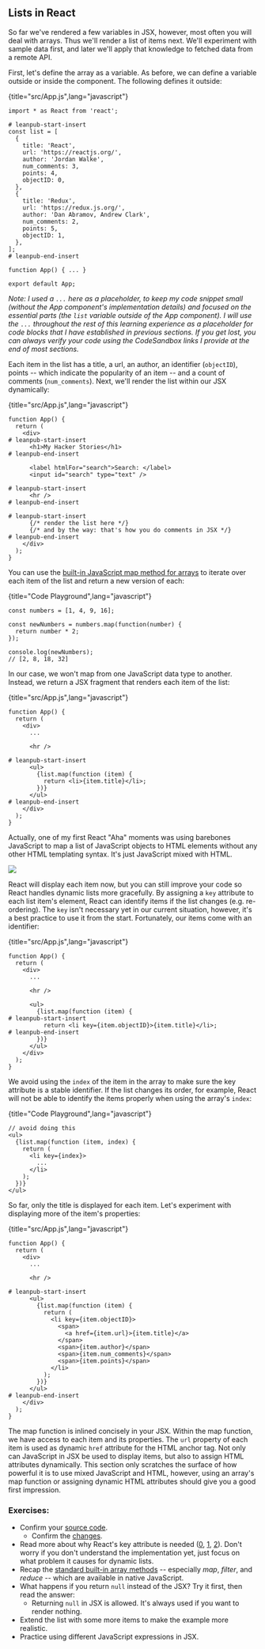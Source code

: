 ## Lists in React

So far we've rendered a few variables in JSX, however, most often you will deal with arrays. Thus we'll render a list of items next. We'll experiment with sample data first, and later we'll apply that knowledge to fetched data from a remote API.

First, let's define the array as a variable. As before, we can define a variable outside or inside the component. The following defines it outside:

{title="src/App.js",lang="javascript"}
~~~~~~~
import * as React from 'react';

# leanpub-start-insert
const list = [
  {
    title: 'React',
    url: 'https://reactjs.org/',
    author: 'Jordan Walke',
    num_comments: 3,
    points: 4,
    objectID: 0,
  },
  {
    title: 'Redux',
    url: 'https://redux.js.org/',
    author: 'Dan Abramov, Andrew Clark',
    num_comments: 2,
    points: 5,
    objectID: 1,
  },
];
# leanpub-end-insert

function App() { ... }

export default App;
~~~~~~~

*Note: I used a `...` here as a placeholder, to keep my code snippet small (without the App component's implementation details) and focused on the essential parts (the `list` variable outside of the App component). I will use the `...` throughout the rest of this learning experience as a placeholder for code blocks that I have established in previous sections. If you get lost, you can always verify your code using the CodeSandbox links I provide at the end of most sections.*

Each item in the list has a title, a url, an author, an identifier (`objectID`), points -- which indicate the popularity of an item -- and a count of comments (`num_comments`). Next, we'll render the list within our JSX dynamically:

{title="src/App.js",lang="javascript"}
~~~~~~~
function App() {
  return (
    <div>
# leanpub-start-insert
      <h1>My Hacker Stories</h1>
# leanpub-end-insert

      <label htmlFor="search">Search: </label>
      <input id="search" type="text" />

# leanpub-start-insert
      <hr />
# leanpub-end-insert

# leanpub-start-insert
      {/* render the list here */}
      {/* and by the way: that's how you do comments in JSX */}
# leanpub-end-insert
    </div>
  );
}
~~~~~~~

You can use the [built-in JavaScript map method for arrays](https://developer.mozilla.org/en-US/docs/Web/JavaScript/Reference/Global_Objects/Array/map) to iterate over each item of the list and return a new version of each:

{title="Code Playground",lang="javascript"}
~~~~~~~
const numbers = [1, 4, 9, 16];

const newNumbers = numbers.map(function(number) {
  return number * 2;
});

console.log(newNumbers);
// [2, 8, 18, 32]
~~~~~~~

In our case, we won't map from one JavaScript data type to another. Instead, we return a JSX fragment that renders each item of the list:

{title="src/App.js",lang="javascript"}
~~~~~~~
function App() {
  return (
    <div>
      ...

      <hr />

# leanpub-start-insert
      <ul>
        {list.map(function (item) {
          return <li>{item.title}</li>;
        })}
      </ul>
# leanpub-end-insert
    </div>
  );
}
~~~~~~~

Actually, one of my first React "Aha" moments was using barebones JavaScript to map a list of JavaScript objects to HTML elements without any other HTML templating syntax. It's just JavaScript mixed with HTML.

![](images/jsx-mapping.png)

React will display each item now, but you can still improve your code so React handles dynamic lists more gracefully. By assigning a `key` attribute to each list item's element, React can identify items if the list changes (e.g. re-ordering). The `key` isn't necessary yet in our current situation, however, it's a best practice to use it from the start. Fortunately, our items come with an identifier:

{title="src/App.js",lang="javascript"}
~~~~~~~
function App() {
  return (
    <div>
      ...

      <hr />

      <ul>
        {list.map(function (item) {
# leanpub-start-insert
          return <li key={item.objectID}>{item.title}</li>;
# leanpub-end-insert
        })}
      </ul>
    </div>
  );
}
~~~~~~~

We avoid using the `index` of the item in the array to make sure the key attribute is a stable identifier. If the list changes its order, for example, React will not be able to identify the items properly when using the array's `index`:

{title="Code Playground",lang="javascript"}
~~~~~~~
// avoid doing this
<ul>
  {list.map(function (item, index) {
    return (
      <li key={index}>
        ...
      </li>
    );
  })}
</ul>
~~~~~~~

So far, only the title is displayed for each item. Let's experiment with displaying more of the item's properties:

{title="src/App.js",lang="javascript"}
~~~~~~~
function App() {
  return (
    <div>
      ...

      <hr />

# leanpub-start-insert
      <ul>
        {list.map(function (item) {
          return (
            <li key={item.objectID}>
              <span>
                <a href={item.url}>{item.title}</a>
              </span>
              <span>{item.author}</span>
              <span>{item.num_comments}</span>
              <span>{item.points}</span>
            </li>
          );
        })}
      </ul>
# leanpub-end-insert
    </div>
  );
}
~~~~~~~

The map function is inlined concisely in your JSX. Within the map function, we have access to each item and its properties. The `url` property of each item is used as dynamic `href` attribute for the HTML anchor tag. Not only can JavaScript in JSX be used to display items, but also to assign HTML attributes dynamically. This section only scratches the surface of how powerful it is to use mixed JavaScript and HTML, however, using an array's map function or assigning dynamic HTML attributes should give you a good first impression.

### Exercises:

* Confirm your [source code](https://codesandbox.io/s/github/the-road-to-learn-react/hacker-stories/tree/2021/Lists-in-React).
  * Confirm the [changes](https://github.com/the-road-to-learn-react/hacker-stories/compare/2021/React-JSX...2021/Lists-in-React).
* Read more about why React's key attribute is needed ([0](https://dev.to/jtonzing/the-significance-of-react-keys---a-visual-explanation--56l7), [1](https://www.robinwieruch.de/react-list-key), [2](https://reactjs.org/docs/lists-and-keys.html)). Don't worry if you don't understand the implementation yet, just focus on what problem it causes for dynamic lists.
* Recap the [standard built-in array methods](https://developer.mozilla.org/en-US/docs/Web/JavaScript/Reference/Global_Objects/Array/) -- especially *map*, *filter*, and *reduce* -- which are available in native JavaScript.
* What happens if you return `null` instead of the JSX? Try it first, then read the answer:
  * Returning `null` in JSX is allowed. It's always used if you want to render nothing.
* Extend the list with some more items to make the example more realistic.
* Practice using different JavaScript expressions in JSX.